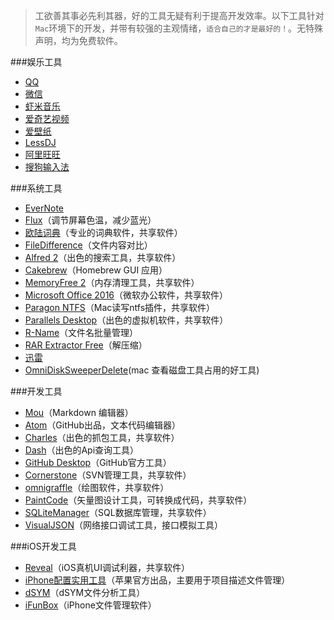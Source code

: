 > 工欲善其事必先利其器，好的工具无疑有利于提高开发效率。以下工具针对`Mac`环境下的开发，并带有较强的主观情绪，`适合自己的才是最好的！`。无特殊声明，均为免费软件。

###娱乐工具
- [QQ](http://im.qq.com/macqq/index.shtml)
- [微信](http://weixin.qq.com/cgi-bin/readtemplate?t=mac&from=timeline&isappinstalled=0)
- [虾米音乐](http://www.xiami.com/apps/mac)
- [爱奇艺视频](http://app.iqiyi.com/mac/player/)
- [爱壁纸](http://www.lovebizhi.com/mac.html)
- [LessDJ](http://ixhan.com/project/lessdj/)
- [阿里旺旺](https://www.taobao.com/go/market/seller/aliclient/ww/index.php)
- [搜狗输入法](http://pinyin.sogou.com/mac/)

###系统工具
- [EverNote](https://www.yinxiang.com/evernote/guide/mac/)
- [Flux](https://justgetflux.com)（调节屏幕色温，减少蓝光）
- [欧陆词典](http://www.eudic.net/eudic/mac_dictionary.aspx)（专业的词典软件，共享软件）
- [FileDifference](http://filedifference.com/FileDifference/The_File_Compare_Tool_for_Mac.html)（文件内容对比）
- [Alfred 2](https://www.alfredapp.com)（出色的搜索工具，共享软件）
- [Cakebrew](https://www.cakebrew.com)（Homebrew GUI 应用）
- [MemoryFree 2](https://itunes.apple.com/us/app/memory-free-pro/id504284430?mt=12)（内存清理工具，共享软件）
- [Microsoft Office 2016](https://products.office.com/zh-cn/mac/microsoft-office-for-mac)（微软办公软件，共享软件）
- [Paragon NTFS](https://www.paragon-software.com/cn/home/ntfs-mac/)（Mac读写ntfs插件，共享软件）
- [Parallels Desktop](https://www.parallels.com/cn/products/desktop/)（出色的虚拟机软件，共享软件）
- [R-Name](http://www.macupdate.com/app/mac/12259/r-name)（文件名批量管理）
- [RAR Extractor Free](https://itunes.apple.com/cn/app/rar-extractor-free/id646295438?mt=12)（解压缩）
- [迅雷](http://mac.xunlei.com)
- [OmniDiskSweeperDelete](https://www.omnigroup.com/more/)(mac 查看磁盘工具占用的好工具)

###开发工具

- [Mou](http://25.io/mou/)（Markdown 编辑器）
- [Atom](https://atom.io)（GitHub出品，文本代码编辑器）
- [Charles](http://www.charlesproxy.com)（出色的抓包工具，共享软件）
- [Dash](https://kapeli.com/dash)（出色的Api查询工具）
- [GitHub Desktop](https://desktop.github.com)（GitHub官方工具）
- [Cornerstone](http://www.cornerstonesoftware.com)（SVN管理工具，共享软件）
- [omnigraffle](https://www.omnigroup.com/omnigraffle)（绘图软件，共享软件）
- [PaintCode](http://www.paintcodeapp.com)（矢量图设计工具，可转换成代码，共享软件）
- [SQLiteManager](http://www.sqlitemanager.org)（SQL数据库管理，共享软件）
- [VisualJSON](https://itunes.apple.com/cn/app/visual-json/id488709442?mt=12)（网络接口调试工具，接口模拟工具）

###iOS开发工具
- [Reveal](http://revealapp.com)（iOS真机UI调试利器，共享软件）
- [iPhone配置实用工具](https://support.apple.com/kb/DL851?viewlocale=zh_CN&locale=zh_CN)（苹果官方出品，主要用于项目描述文件管理）
- [dSYM](http://www.cocoachina.com/ios/20141219/10694.html)（dSYM文件分析工具）
- [iFunBox](http://dl.i-funbox.com)（iPhone文件管理软件）
